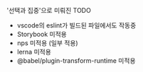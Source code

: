'선택과 집중'으로 미뤄진 TODO

- vscode의 eslint가 빌드된 파일에서도 작동중
- Storybook 미적용
- nps 미적용 (일부 적용)
- lerna 미적용
- @babel/plugin-transform-runtime 미적용